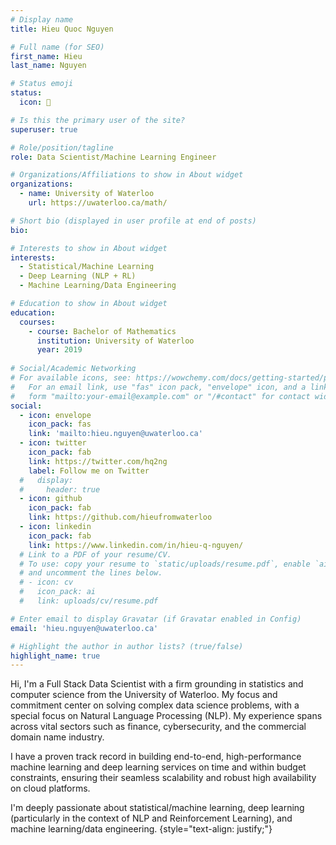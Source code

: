 ```yaml
---
# Display name
title: Hieu Quoc Nguyen

# Full name (for SEO)
first_name: Hieu
last_name: Nguyen

# Status emoji
status:
  icon: 🐢

# Is this the primary user of the site?
superuser: true

# Role/position/tagline
role: Data Scientist/Machine Learning Engineer

# Organizations/Affiliations to show in About widget
organizations:
  - name: University of Waterloo
    url: https://uwaterloo.ca/math/

# Short bio (displayed in user profile at end of posts)
bio:

# Interests to show in About widget
interests:
  - Statistical/Machine Learning
  - Deep Learning (NLP + RL)
  - Machine Learning/Data Engineering

# Education to show in About widget
education:
  courses:
    - course: Bachelor of Mathematics
      institution: University of Waterloo
      year: 2019
      
# Social/Academic Networking
# For available icons, see: https://wowchemy.com/docs/getting-started/page-builder/#icons
#   For an email link, use "fas" icon pack, "envelope" icon, and a link in the
#   form "mailto:your-email@example.com" or "/#contact" for contact widget.
social:
  - icon: envelope
    icon_pack: fas
    link: 'mailto:hieu.nguyen@uwaterloo.ca'
  - icon: twitter
    icon_pack: fab
    link: https://twitter.com/hq2ng
    label: Follow me on Twitter
  #   display:
  #     header: true
  - icon: github
    icon_pack: fab
    link: https://github.com/hieufromwaterloo
  - icon: linkedin
    icon_pack: fab
    link: https://www.linkedin.com/in/hieu-q-nguyen/
  # Link to a PDF of your resume/CV.
  # To use: copy your resume to `static/uploads/resume.pdf`, enable `ai` icons in `params.yaml`,
  # and uncomment the lines below.
  # - icon: cv
  #   icon_pack: ai
  #   link: uploads/cv/resume.pdf

# Enter email to display Gravatar (if Gravatar enabled in Config)
email: 'hieu.nguyen@uwaterloo.ca'

# Highlight the author in author lists? (true/false)
highlight_name: true
---
```


Hi, I'm a Full Stack Data Scientist with a firm grounding in statistics and computer science from the University of Waterloo. My focus and commitment center on solving complex data science problems, with a special focus on Natural Language Processing (NLP). My experience spans across vital sectors such as finance, cybersecurity, and the commercial domain name industry.

I have a proven track record in building end-to-end, high-performance machine learning and deep learning services on time and within budget constraints, ensuring their seamless scalability and robust high availability on cloud platforms.

I'm deeply passionate about statistical/machine learning, deep learning (particularly in the context of NLP and Reinforcement Learning), and machine learning/data engineering.
{style="text-align: justify;"}